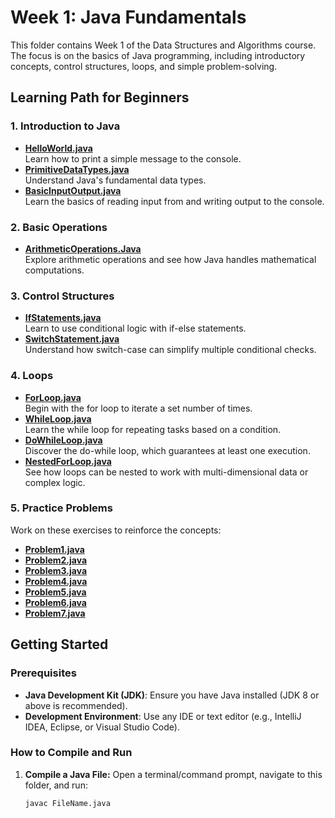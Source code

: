 # Week 1: Java Fundamentals

This folder contains Week 1 of the Data Structures and Algorithms course. The focus is on the basics of Java programming, including introductory concepts, control structures, loops, and simple problem-solving. 

## Learning Path for Beginners

### 1. Introduction to Java
- **[HelloWorld.java](https://github.com/S-SathiyaNarayanan/Data-Structures-and-Algorithms/blob/main/Week%201/HelloWorld.java)**  
  Learn how to print a simple message to the console.
- **[PrimitiveDataTypes.java](https://github.com/S-SathiyaNarayanan/Data-Structures-and-Algorithms/blob/main/Week%201/PrimitiveDataTypes.java)**  
  Understand Java's fundamental data types.
- **[BasicInputOutput.java](https://github.com/S-SathiyaNarayanan/Data-Structures-and-Algorithms/blob/main/Week%201/BasicInputOutput.java)**  
  Learn the basics of reading input from and writing output to the console.

### 2. Basic Operations
- **[ArithmeticOperations.Java](https://github.com/S-SathiyaNarayanan/Data-Structures-and-Algorithms/blob/main/Week%201/ArithmeticOperations.Java)**  
  Explore arithmetic operations and see how Java handles mathematical computations.

### 3. Control Structures
- **[IfStatements.java](https://github.com/S-SathiyaNarayanan/Data-Structures-and-Algorithms/blob/main/Week%201/IfStatements.java)**  
  Learn to use conditional logic with if-else statements.
- **[SwitchStatement.java](https://github.com/S-SathiyaNarayanan/Data-Structures-and-Algorithms/blob/main/Week%201/SwitchStatement.java)**  
  Understand how switch-case can simplify multiple conditional checks.

### 4. Loops
- **[ForLoop.java](https://github.com/S-SathiyaNarayanan/Data-Structures-and-Algorithms/blob/main/Week%201/ForLoop.java)**  
  Begin with the for loop to iterate a set number of times.
- **[WhileLoop.java](https://github.com/S-SathiyaNarayanan/Data-Structures-and-Algorithms/blob/main/Week%201/WhileLoop.java)**  
  Learn the while loop for repeating tasks based on a condition.
- **[DoWhileLoop.java](https://github.com/S-SathiyaNarayanan/Data-Structures-and-Algorithms/blob/main/Week%201/DoWhileLoop.java)**  
  Discover the do-while loop, which guarantees at least one execution.
- **[NestedForLoop.java](https://github.com/S-SathiyaNarayanan/Data-Structures-and-Algorithms/blob/main/Week%201/NestedForLoop.java)**  
  See how loops can be nested to work with multi-dimensional data or complex logic.

### 5. Practice Problems
Work on these exercises to reinforce the concepts:
- **[Problem1.java](https://github.com/S-SathiyaNarayanan/Data-Structures-and-Algorithms/blob/main/Week%201/Problem1.java)**
- **[Problem2.java](https://github.com/S-SathiyaNarayanan/Data-Structures-and-Algorithms/blob/main/Week%201/Problem2.java)**
- **[Problem3.java](https://github.com/S-SathiyaNarayanan/Data-Structures-and-Algorithms/blob/main/Week%201/Problem3.java)**
- **[Problem4.java](https://github.com/S-SathiyaNarayanan/Data-Structures-and-Algorithms/blob/main/Week%201/Problem4.java)**
- **[Problem5.java](https://github.com/S-SathiyaNarayanan/Data-Structures-and-Algorithms/blob/main/Week%201/Problem5.java)**
- **[Problem6.java](https://github.com/S-SathiyaNarayanan/Data-Structures-and-Algorithms/blob/main/Week%201/Problem6.java)**
- **[Problem7.java](https://github.com/S-SathiyaNarayanan/Data-Structures-and-Algorithms/blob/main/Week%201/Problem7.java)**

## Getting Started

### Prerequisites
- **Java Development Kit (JDK)**: Ensure you have Java installed (JDK 8 or above is recommended).
- **Development Environment**: Use any IDE or text editor (e.g., IntelliJ IDEA, Eclipse, or Visual Studio Code).

### How to Compile and Run

1. **Compile a Java File:**
   Open a terminal/command prompt, navigate to this folder, and run:
   ```bash
   javac FileName.java
